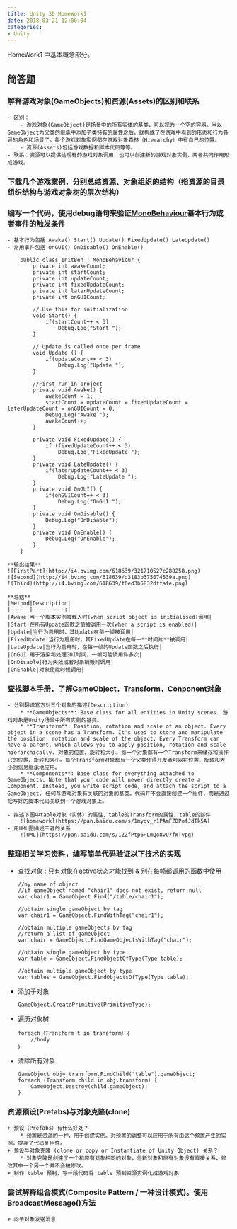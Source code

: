 ```yaml
---
title: Unity 3D HomeWork1
date: 2018-03-21 12:00:04
categories:
- Unity
---
```


HomeWork1 中基本概念部分。

## 简答题
### 解释游戏对象(GameObjects)和资源(Assets)的区别和联系
    - 区别：
        - 游戏对象(GameObject)是场景中的所有实体的基类，可以视为一个空的容器。当以GameObject为父类的继承中添加子类特有的属性之后，就构成了在游戏中看到的形态和行为各异的角色和场景了。每个游戏对象实例都在游戏对象森林（Hierarchy）中有自己的位置。
        - 资源(Assets)包括游戏数据和脚本代码等等。
    - 联系：资源可以提供给现有的游戏对象调用，也可以创建新的游戏对象实例，两者共同作用形成游戏。

### 下载几个游戏案例，分别总结资源、对象组织的结构（指资源的目录组织结构与游戏对象树的层次结构）

### 编写一个代码，使用debug语句来验证[MonoBehaviour](https://docs.unity3d.com/ScriptReference/MonoBehaviour.html)基本行为或者事件的触发条件
    - 基本行为包括 Awake() Start() Update() FixedUpdate() LateUpdate()
    - 常用事件包括 OnGUI() OnDisable() OnEnable()

```
    public class InitBeh : MonoBehaviour {
        private int awakeCount;
        private int startCount;
        private int updateCount;
        private int fixedUpdateCount;
        private int laterUpdateCount;
        private int onGUICount;

        // Use this for initialization
        void Start() {
            if(startCount++ < 3)
                Debug.Log("Start ");
        }

        // Update is called once per frame
        void Update () {
            if(updateCount++ < 3)
                Debug.Log("Update ");
        }

        //First run in project
        private void Awake() {
            awakeCount = 1;
            startCount = updateCount = fixedUpdateCount = laterUpdateCount = onGUICount = 0;
            Debug.Log("Awake ");
            awakeCount++;
        }

        private void FixedUpdate() {
            if (fixedUpdateCount++ < 3)
                Debug.Log("FixedUpdate ");
        }
        private void LateUpdate() {
            if(laterUpdateCount++ < 3)
                Debug.Log("LateUpdate ");
        }
        private void OnGUI() {
            if(onGUICount++ < 3)
                Debug.Log("OnGUI ");
        }
        private void OnDisable() {
            Debug.Log("OnDisable");
        }
        private void OnEnable() {
            Debug.Log("OnEnable");
        }
    }
```


    **输出结果**  
    ![FirstPart](http://i4.bvimg.com/618639/321710527c288258.png)
    ![Second](http://i4.bvimg.com/618639/d3183b375074539a.png)
    ![Third](http://i4.bvimg.com/618639/f6ed3b5832dffafe.png)

    **总结**
    |Method|Description|
    |------|----------:|
    |Awake|当一个脚本实例被载入时(when script object is initialised)调用|
    |Start|在所有Update函数之前被调用一次(when a script is enabled)|
    |Update|当行为启用时，其Update在每一帧被调用|
    |FixedUpdate|当行为启用时，其FixedUpdate在每一**时间片**被调用|
    |LateUpdate|当行为启用时，在每一帧的Update函数之后执行|
    |OnGUI|用于渲染和处理GUI时间，一帧可能调用许多次|
    |OnDisable|行为失效或者对象销毁时调用|
    |OnEnable|对象使能时候调用|

### 查找脚本手册，了解GameObject，Transform，Conponent对象
    - 分别翻译官方对三个对象的描述(Description)
        * **GameObjects**: Base class for all entities in Unity scenes. 游戏对象是Unity场景中所有实例的基类。
        * **Transform**: Position, rotation and scale of an object. Every object in a scene has a Transform. It's used to store and manipulate the position, rotation and scale of the object. Every Transform can have a parent, which allows you to apply position, rotation and scale hierarchically. 对象的位置、旋转和大小。每一个对象都有一个Transform来储存和操作它的位置、旋转和大小。每个Transform对象都有一个父类使得开发者可以将位置、旋转和大小的信息继承地应用。
        * **Components**: Base class for everything attached to GameObjects. Note that your code will never directly create a Component. Instead, you write script code, and attach the script to a GameObject. 任何与游戏对象有关联的对象的基类。代码并不会直接创建一个组件，而是通过把写好的脚本代码关联到一个游戏对象上。
        
    - 描述下图中table对象（实体）的属性、table的Transform的属性、table的部件
        ![homework](https://pan.baidu.com/s/1myqv_r1PAmFZDPofJdTk5A)
    - 用UML图描述三者的关系
        ![UML](https://pan.baidu.com/s/1ZZfPtp6HLmQo8vU7fWTvpg)

### 整理相关学习资料，编写简单代码验证以下技术的实现
- 查找对象 : 只有对象在active状态才能找到 & 别在每帧都调用的函数中使用 
    ```
    //by name of object
    //if gameObject named "chair1" does not exist, return null
    var chair1 = GameObject.Find("/table/chair1");

    //obtain single gameObject by tag
    var chair1 = GameObject.FindWithTag("chair1");

    //obtain multiple gameObjects by tag
    //return a list of gameObject
    var chair = GameObject.FindGameObjectsWithTag("chair");  
    
    //obtain single gameObject by type
    var table = GameObject.FindObjectOfType(Type table);

    //obtain multiple gameObject by type
    var tables = GameObject.FindObjectsOfType(Type table);
    ```
    
- 添加子对象  
    
    ```
    GameObject.CreatePrimitive(PrimitiveType);
    ```
    
- 遍历对象树  
    ```
    foreach（Transform t in transform）｛
        //body
    ｝
    ```
- 清除所有对象  
    ```
    GameObject obj= transform.FindChild("table").gameObject;
    foreach (Transform child in obj.transform) {  
        GameObject.Destroy(child.gameObject);  
    }  
    ```

### 资源预设(Prefabs)与对象克隆(clone)
    + 预设（Prefabs）有什么好处？
        * 预置是资源的一种，用于创建实例。对预置的调整可以应用于所有由这个预置产生的实例，提高了代码复用性。
    + 预设与对象克隆 (clone or copy or Instantiate of Unity Object) 关系？
        * 对象克隆是创建了一个和原有对象相同的对象，但新对象和原有对象没有直接关系，修改其中一个另一个并不会被修改。
    + 制作 table 预制，写一段代码将 table 预制资源实例化成游戏对象
### 尝试解释组合模式(Composite Pattern / 一种设计模式)。使用BroadcastMessage()方法
    + 向子对象发送消息
